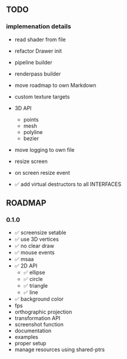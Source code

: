 ## TODO

### implemenation details
- read shader from file
- refactor Drawer init
- pipeline builder
- renderpass builder
- move roadmap to own Markdown
- custom texture targets


- 3D API
    - points
    - mesh
    - polyline
    - bezier

- move logging to own file
- resize screen
- on screen resize event
- ✅ add virtual destructors to all INTERFACES

## ROADMAP

### 0.1.0 
- ✅ screensize setable
- ✅ use 3D vertices 
- ✅ no clear draw
- ✅ mouse events
- ✅ msaa 
- ✅ 2D API
    - ✅ ellipse 
    - ✅ circle
    - ✅ triangle 
    - ✅ line
- ✅ background color
- fps 
- orthographic projection
- transformation API
- screenshot function
- documentation
- examples
- proper setup
- manage resources using shared-ptrs
